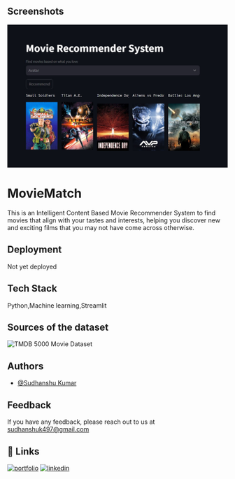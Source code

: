 ## Screenshots

![App Screenshot](https://github.com/sudhanshu432/MovieMatch/blob/main/MovieMatch.jpg)


# MovieMatch

This is an Intelligent Content Based Movie Recommender System to find movies that 
align with your tastes and interests, helping you discover new 
and exciting films that you may not have come across otherwise.

  
## Deployment

Not yet deployed




## Tech Stack

Python,Machine learning,Streamlit


##  Sources of the dataset

![TMDB 5000 Movie Dataset](https://www.kaggle.com/datasets/tmdb/tmdb-movie-metadata)


## Authors

- [@Sudhanshu Kumar](https://github.com/sudhanshu432)


## Feedback

If you have any feedback, please reach out to us at sudhanshuk497@gmail.com


## 🔗 Links
[![portfolio](https://img.shields.io/badge/my_portfolio-000?style=for-the-badge&logo=ko-fi&logoColor=white)](https://github.com/sudhanshu432)
[![linkedin](https://img.shields.io/badge/linkedin-0A66C2?style=for-the-badge&logo=linkedin&logoColor=white)](https://www.linkedin.com/in/sudhanshu-kumar432/)
